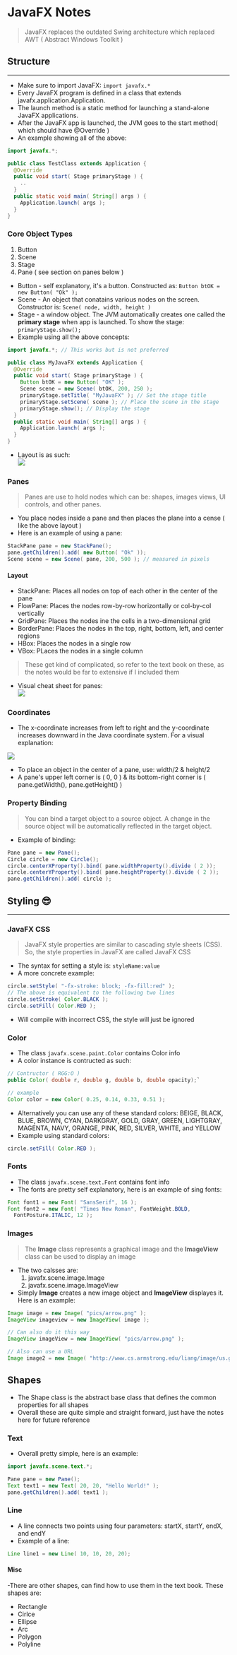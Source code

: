 # JavaFX Notes

> JavaFX replaces the outdated Swing architecture which replaced AWT ( Abstract Windows Toolkit )

## Structure 

---

* Make sure to import JavaFX: `import javafx.*`
* Every JavaFX program is defined in a class that extends javafx.application.Application.
* The launch method is a static method for launching a stand-alone JavaFX applications.
* After the JavaFX app is launched, the JVM goes to the start method( which should have @Override )
* An example showing all of the above:  
```Java
import javafx.*;

public class TestClass extends Application {
  @Override
  public void start( Stage primaryStage ) {
    ..
  }
  public static void main( String[] args ) {
    Application.launch( args );
  }      
}
```

### Core Object Types

1. Button
2. Scene
3. Stage
4. Pane ( see section on panes below )

* Button - self explanatory, it's a button. Constructed as: `Button btOK = new Button( "Ok" );`
* Scene - An object that conatains various nodes on the screen. Constructor is: `Scene( node, width, height )`
* Stage - a window object. The JVM automatically creates one called the **primary stage** when app is launched. To show the stage: `primaryStage.show();`
* Example using all the above concepts:  
```Java
import javafx.*; // This works but is not preferred

public class MyJavaFX extends Application {
  @Override
  public void start( Stage primaryStage ) {
    Button btOK = new Button( "OK" );
    Scene scene = new Scene( btOK, 200, 250 );
    primaryStage.setTitle( "MyJavaFX" ); // Set the stage title
    primaryStage.setScene( scene ); // Place the scene in the stage
    primaryStage.show(); // Display the stage
  }
  public static void main( String[] args ) { 
    Application.launch( args ); 
  }
}
```
* Layout is as such:  
![](layout.png)

### Panes

> Panes are use to hold nodes which can be: shapes, images views, UI controls, and other panes. 

* You place nodes inside a pane and then places the plane into a cense ( like the above layout )
* Here is an example of using a pane:  
```Java
StackPane pane = new StackPane();
pane.getChildren().add( new Button( "Ok" ));
Scene scene = new Scene( pane, 200, 500 ); // measured in pixels
```

#### Layout

- StackPane: Places all nodes on top of each other in the center of the pane
- FlowPane: Places the nodes row-by-row horizontally or col-by-col vertically
- GridPane: Places the nodes ine the cells in a two-dimensional grid
- BorderPane: Places the nodes in the top, right, bottom, left, and center regions
- HBox: Places the nodes in a single row
- VBox: PLaces the nodes in a single column

> These get kind of complicated, so refer to the text book on these, as the notes would be far to extensive if I included them

- Visual cheat sheet for panes:  
![]( pane.png )

### Coordinates

* The x-coordinate increases from left to right and the y-coordinate increases downward in the Java coordinate system. For a visual explanation:  

![](cord.png)

* To place an object in the center of a pane, use: width/2 & height/2
* A pane's upper left corner is ( 0, 0 ) & its bottom-right corner is ( pane.getWidth(), pane.getHeight() )

### Property Binding

> You can bind a target object to a source object. A change in the source object will be automatically reflected in the target object.

* Example of binding:  
```Java
Pane pane = new Pane();
Circle circle = new Circle();
circle.centerXProperty().bind( pane.widthProperty().divide ( 2 ));
circle.centerYProperty().bind( pane.heightProperty().divide ( 2 ));
pane.getChildren().add( circle );
```

## Styling :sunglasses:

___

### JavaFX CSS

> JavaFX style properties are similar to cascading style sheets (CSS). So, the style properties in JavaFX are called JavaFX CSS

* The syntax for setting a style is: `styleName:value`
* A more concrete example:  
```Java
circle.setStyle( "-fx-stroke: block; -fx-fill:red" );
// The above is equivalent to the following two lines
circle.setStroke( Color.BLACK );
circle.setFill( Color.RED );
```
* Will compile with incorrect CSS, the style will just be ignored

### Color

* The class `javafx.scene.paint.Color` contains Color info
* A color instance is contructed as such:  
```Java
// Contructor ( RGG:O )
public Color( double r, double g, double b, double opacity);`

// example
Color color = new Color( 0.25, 0.14, 0.33, 0.51 );
```
* Alternatively you can use any of these standard colors: BEIGE, BLACK, BLUE, BROWN, CYAN, DARKGRAY, GOLD, GRAY, GREEN, LIGHTGRAY, MAGENTA, NAVY, ORANGE, PINK, RED, SILVER, WHITE, and YELLOW
* Example using standard colors:
```Java
circle.setFill( Color.RED );
```

### Fonts

* The class `javafx.scene.text.Font` contains font info
* The fonts are pretty self explanatory, here is an example of sing fonts:  
```Java
Font font1 = new Font( "SansSerif", 16 );
Font font2 = new Font( "Times New Roman", FontWeight.BOLD,
  FontPosture.ITALIC, 12 );
```

### Images

> The **Image** class represents a graphical image and the **ImageView** class can be used to display an image

* The two calsses are:
  1. javafx.scene.image.Image
  2. javafx.scene.image.ImageView
* Simply **Image** creates a new image object and **ImageView** displayes it. Here is an example:  
```Java
Image image = new Image( "pics/arrow.png" );
ImageView imageview = new ImageView( image );

// Can also do it this way
ImageView imageView = new ImageView( "pics/arrow.png" );

// Also can use a URL
Image image2 = new Image( "http://www.cs.armstrong.edu/liang/image/us.gif" );
```

## Shapes

- The Shape class is the abstract base class that defines the common properties for all shapes
- Overall these are quite simple and straight forward, just have the notes here for future reference

### Text

- Overall pretty simple, here is an example:  
```Java
import javafx.scene.text.*;

Pane pane = new Pane();
Text text1 = new Text( 20, 20, "Hello World!" );
pane.getChildren().add( text1 );
```

### Line

- A line connects two points using four parameters: startX, startY, endX, and endY
- Example of a line:  
```Java
Line line1 = new Line( 10, 10, 20, 20);
```

#### Misc

-There are other shapes, can find how to use them in the text book. These shapes are: 
  - Rectangle
  - Cirlce
  - Ellipse
  - Arc
  - Polygon
  - Polyline



